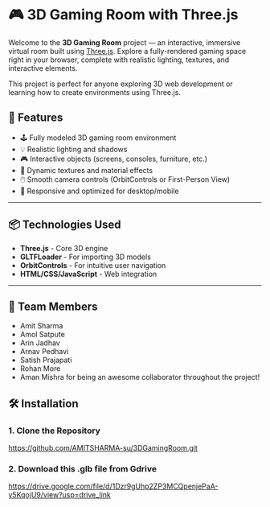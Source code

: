 # 🎮 3D Gaming Room with Three.js

Welcome to the **3D Gaming Room** project — an interactive, immersive virtual room built using [Three.js](https://threejs.org/). Explore a fully-rendered gaming space right in your browser, complete with realistic lighting, textures, and interactive elements.

This project is perfect for anyone exploring 3D web development or learning how to create environments using Three.js.

## 🚀 Features

- 🕹️ Fully modeled 3D gaming room environment
- 💡 Realistic lighting and shadows
- 🎮 Interactive objects (screens, consoles, furniture, etc.)
- 🌆 Dynamic textures and material effects
- 🖱️ Smooth camera controls (OrbitControls or First-Person View)
- 📱 Responsive and optimized for desktop/mobile

---

## 📦 Technologies Used

- **Three.js** - Core 3D engine
- **GLTFLoader** - For importing 3D models
- **OrbitControls** - For intuitive user navigation
- **HTML/CSS/JavaScript** - Web integration

---

## 👥 Team Members
- Amit Sharma
- Amol Satpute
- Arin Jadhav
- Arnav Pedhavi
- Satish Prajapati
- Rohan More
- Aman Mishra
for being an awesome collaborator throughout the project!




## 🛠️ Installation

### 1. Clone the Repository

https://github.com/AMITSHARMA-su/3DGamingRoom.git

### 2. Download this .glb file from Gdrive

https://drive.google.com/file/d/1Dzr9gUhp2ZP3MCQpenjePaA-y5KqojU9/view?usp=drive_link




